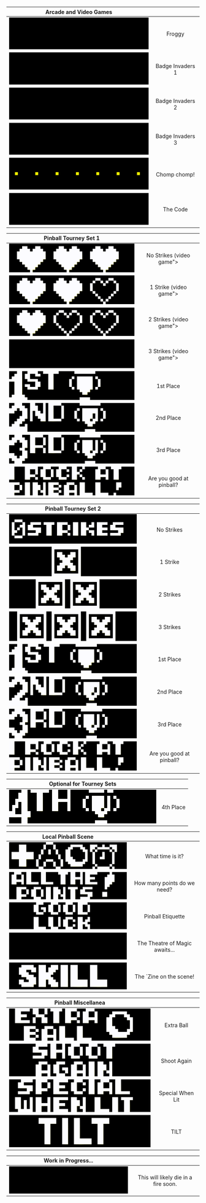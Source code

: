 |  Arcade and Video Games  |  |
|  :---:    |  :---:        |
|  <kbd><img src="images/Frogger_PREVIEW.gif"></kbd>  |  Froggy  |
|  <kbd><img src="images/Invaders1_PREVIEW.gif"></kbd>  |  Badge Invaders 1  |
|  <kbd><img src="images/Invaders2_PREVIEW.gif"></kbd>  |  Badge Invaders 2  |
|  <kbd><img src="images/Invaders3_PREVIEW.gif"></kbd>  |  Badge Invaders 3  |
|  <kbd><img src="images/Pacman_PREVIEW.gif"></kbd>  |  Chomp chomp!  |
|  <kbd><img src="images/IBrokeTheCode_PREVIEW.gif"></kbd>  |  The Code  |

|  Pinball Tourney Set 1  |  |
|  :---:    |  :---:        |
|  <kbd><img src="images/KnockoutHeart3_PREVIEW.gif"></kbd>  |  No Strikes (video game">  |
|  <kbd><img src="images/KnockoutHeart2_PREVIEW.gif"></kbd>  |  1 Strike (video game">  |
|  <kbd><img src="images/KnockoutHeart1_PREVIEW.gif"></kbd>  |  2 Strikes (video game">  |
|  <kbd><img src="images/GAME_OVER_PREVIEW.gif"></kbd>  |  3 Strikes (video game">  |
|  <kbd><img src="images/Knockout1ST_PREVIEW.gif"></kbd>  |  1st Place  |
|  <kbd><img src="images/Knockout2ND_PREVIEW.gif"></kbd>  |  2nd Place  |
|  <kbd><img src="images/Knockout3RD_PREVIEW.gif"></kbd>  |  3rd Place  |
|  <kbd><img src="images/ISuckAtPinball_PREVIEW.gif"></kbd>  |  Are you good at pinball?  |

|  Pinball Tourney Set 2  |  |
|  :---:    |  :---:        |
|  <kbd><img src="images/KnockoutNoStrikes_PREVIEW.gif"></kbd>  |  No Strikes  |
|  <kbd><img src="images/KnockoutStrike1_PREVIEW.gif"></kbd>  |  1 Strike  |
|  <kbd><img src="images/KnockoutStrike2_PREVIEW.gif"></kbd>  |  2 Strikes  |
|  <kbd><img src="images/KnockoutStrike3_PREVIEW.gif"></kbd>  |  3 Strikes  |
|  <kbd><img src="images/Knockout1ST_PREVIEW.gif"></kbd>  |  1st Place  |
|  <kbd><img src="images/Knockout2ND_PREVIEW.gif"></kbd>  |  2nd Place  |
|  <kbd><img src="images/Knockout3RD_PREVIEW.gif"></kbd>  |  3rd Place  |
|  <kbd><img src="images/ISuckAtPinball_PREVIEW.gif"></kbd>  |  Are you good at pinball?  |

|  Optional for Tourney Sets  |  |
|  :---:    |  :---:        |
|  <kbd><img src="images/Knockout4TH_PREVIEW.gif"></kbd>  |  4th Place  |

|  Local Pinball Scene  |  |
|  :---:    |  :---:        |
|  <kbd><img src="images/Add-a-ballTime_PREVIEW.gif"></kbd>  |  What time is it?  |
|  <kbd><img src="images/AllThePoints_PREVIEW.gif"></kbd>  |  How many points do we need?  |
|  <kbd><img src="images/GoodLuckHaveFun_PREVIEW.gif"></kbd>  |  Pinball Etiquette  |
|  <kbd><img src="images/MyBallsAreFullOfMagic_PREVIEW.gif"></kbd>  |  The Theatre of Magic awaits...  |
|  <kbd><img src="images/SkillShot_PREVIEW.gif"></kbd>  |  The `Zine on the scene!  |

|  Pinball Miscellanea  |  |
|  :---:    |  :---:        |
|  <kbd><img src="images/ExtraBall_PREVIEW.gif"></kbd>  |  Extra Ball  |
|  <kbd><img src="images/ShootAgain_PREVIEW.gif"></kbd>  |  Shoot Again  |
|  <kbd><img src="images/SpecialWhenLit_PREVIEW.gif"></kbd>  |  Special When Lit  |
|  <kbd><img src="images/TILT_PREVIEW.gif"></kbd>  |  TILT  |

|  Work in Progress...  |  |
|  :---:    |  :---:        |
|  <kbd><img src="images/Spaceship_PREVIEW.gif"></kbd>  |  This will likely die in a fire soon.  |
